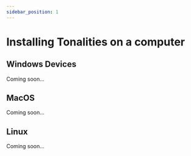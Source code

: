 ```yaml
---
sidebar_position: 1
---
```


# Installing Tonalities on a computer

## Windows Devices

Coming soon...

## MacOS

Coming soon...

## Linux

Coming soon...